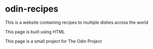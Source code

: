 # odin-recipes

This is a website containing recipes to multiple dishes across the world

This page is built using HTML

This page is a small project for The Odin Project